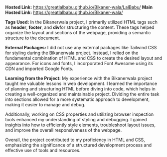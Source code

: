 **Hosted Link:** https://greatlalbabu.github.io/Bikaner-wala/LalBabu/
**Main Hosted Link:** https://greatlalbabu.github.io/Bikaner-wala/

**Tags Used:**
In the Bikanerwala project, I primarily utilized HTML tags such as **header**, **footer**, and **div**for structuring the content. These tags helped organize the layout and sections of the webpage, providing a semantic structure to the document.

**External Packages:**
I did not use any external packages like Tailwind CSS for styling during the Bikanerwala project. Instead, I relied on the fundamental combination of HTML and CSS to create the desired layout and appearance. For icons and fonts, I incorporated Font Awesome using its CDN and imported Google Fonts.

**Learning from the Project:**
My experience with the Bikanerwala project taught me valuable lessons in web development. I learned the importance of planning and structuring HTML before diving into code, which helps in creating a well-organized and maintainable project. Dividing the entire task into sections allowed for a more systematic approach to development, making it easier to manage and debug.

Additionally, working on CSS properties and utilizing browser inspection tools enhanced my understanding of styling and debugging. I gained insights into how to efficiently style elements, troubleshoot layout issues, and improve the overall responsiveness of the webpage.

Overall, the project contributed to my proficiency in HTML and CSS, emphasizing the significance of a structured development process and effective use of tools and resources.





